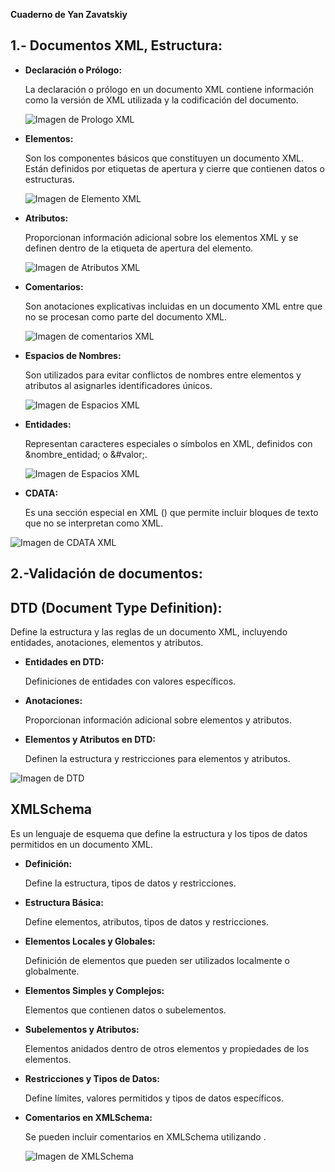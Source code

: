 **Cuaderno de Yan Zavatskiy**

## 1.- Documentos XML, Estructura:

* **Declaración o Prólogo:**

  La declaración o prólogo en un documento XML contiene información como la versión de XML utilizada y la codificación del documento.

  ![Imagen de Prologo XML](https://www.tutorialspoint.com/es/xml/images/xml_document.jpg)

* **Elementos:**

  Son los componentes básicos que constituyen un documento XML. Están definidos por etiquetas de apertura y cierre que contienen datos o estructuras.

   ![Imagen de Elemento XML](https://www.tutorialspoint.com/es/xml/images/xml_document.jpg)
  
* **Atributos:**

  Proporcionan información adicional sobre los elementos XML y se definen dentro de la etiqueta de apertura del elemento.

   ![Imagen de Atributos XML](https://www.abrirllave.com/dtd/images/deportistas-dtd-chrome.gif)

* **Comentarios:**

  Son anotaciones explicativas incluidas en un documento XML entre <!-- y --> que no se procesan como parte del documento XML.

     ![Imagen de comentarios XML](https://www.abrirllave.com/xml/images/letras-xml-chrome.gif)

* **Espacios de Nombres:**

  Son utilizados para evitar conflictos de nombres entre elementos y atributos al asignarles identificadores únicos.

   ![Imagen de Espacios XML](https://www.abrirllave.com/xml/images/peliculas-xml-chrome.gif)

* **Entidades:**

  Representan caracteres especiales o símbolos en XML, definidos con &nombre_entidad; o &#valor;.

     ![Imagen de Espacios XML](https://www.abrirllave.com/xml/images/entidades-xml-chrome.gif)

* **CDATA:**

  Es una sección especial en XML (<![CDATA[...]]>) que permite incluir bloques de texto que no se interpretan como XML.
 
![Imagen de CDATA XML](https://www.abrirllave.com/xml/images/ejemplo_cdata_chrome.gif)

## 2.-Validación de documentos:

## DTD (Document Type Definition):

Define la estructura y las reglas de un documento XML, incluyendo entidades, anotaciones, elementos y atributos.

* **Entidades en DTD:** 

  Definiciones de entidades con valores específicos.

* **Anotaciones:**

  Proporcionan información adicional sobre elementos y atributos.

* **Elementos y Atributos en DTD:** 

  Definen la estructura y restricciones para elementos y atributos.

![Imagen de DTD](https://www.ticarte.com/sites/su/styles/large_sq/public/users/7/teaser/dtd-schema-file.jpg?itok=bZ-PHVUJ)


## XMLSchema
Es un lenguaje de esquema que define la estructura y los tipos de datos permitidos en un documento XML.

* **Definición:**
  
  Define la estructura, tipos de datos y restricciones.

* **Estructura Básica:** 

  Define elementos, atributos, tipos de datos y restricciones.

* **Elementos Locales y Globales:**

  Definición de elementos que pueden ser utilizados localmente o globalmente.

* **Elementos Simples y Complejos:**

  Elementos que contienen datos o subelementos.

* **Subelementos y Atributos:**

  Elementos anidados dentro de otros elementos y propiedades de los elementos.

* **Restricciones y Tipos de Datos:**

  Define límites, valores permitidos y tipos de datos específicos.

* **Comentarios en XMLSchema:**

  Se pueden incluir comentarios en XMLSchema utilizando <!-- y -->.

    ![Imagen de XMLSchema](https://3.bp.blogspot.com/-t3_BAqwxDcQ/Wtcl9uLLWVI/AAAAAAAAElw/zK0JVqqoX2gyWgqLdY7Go3UfDblLs-mNQCLcBGAs/s1600/xsd1%2Blibros%2B-%2Bcopia.png)
